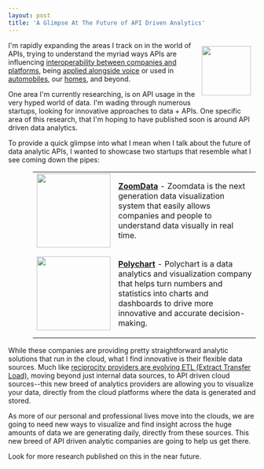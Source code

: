 ```yaml
---
layout: post
title: 'A Glimpse At The Future of API Driven Analytics'
---
```

<p><img style="padding: 10px;" src="https://s3.amazonaws.com/kinlane-productions/bw-icons/bw-analytics-2.png" alt="" width="100" align="right" /></p>
<p>I'm rapidly expanding the areas I track on in the world of APIs, trying to understand the myriad ways APIs are influencing <a title="interoperability between companies and platforms" href="http://reciprocity.apievangelist.com">interoperability between companies and platforms</a>, being <a title="applied alongside voice" href="http://voice.apievangelist.com">applied alongside voice</a> or used in <a title="automobiles" href="http://automobile.apievangelist.com/">automobiles</a>,&nbsp;our <a title="homes" href="http://home.apievangelist.com">homes</a>, and beyond.</p>
<p>One area I'm currently researching, is on API usage in the very hyped world of data. I'm wading through numerous startups, looking for innovative approaches to data + APIs. One specific area of this research, that I'm hoping to have published soon is around API driven data analytics.</p>
<p>To provide a quick glimpse into what I mean when I talk about the future of data analytic APIs, I wanted to showcase two startups that resemble what I see coming down the pipes:</p>
<table style="padding-left: 50px;" cellpadding="5" width="90%">
<tbody>
<tr>
<td><a href="http://www.zoomdata.com/" target="_blank"><img src="https://s3.amazonaws.com/kinlane-productions/api-evangelist/zoomdata/zoomdata-logo.png" alt="" width="150" /></a></td>
<td>
<p><a href="http://www.zoomdata.com/" target="_blank"><strong>ZoomData</strong></a> - Zoomdata is the next generation data visualization system that easily allows companies and people to understand data visually in real time.</p>
</td>
</tr>
<tr>
<td><a href="https://www.polychart.com/" target="_blank"> <img src="https://s3.amazonaws.com/kinlane-productions/api-evangelist/polychart/polychart-logo.png" alt="" width="150" /> </a></td>
<td>
<p><a href="https://www.polychart.com/" target="_blank"><strong>Polychart</strong></a> - Polychart is a data analytics and visualization company that helps turn numbers and statistics into charts and dashboards to drive more innovative and accurate decision-making.</p>
</td>
</tr>
</tbody>
</table>
<p>While these companies are providing pretty straightforward analytic solutions that run in the cloud, what I find innovative is their flexible data sources. Much like <a title="reciprocity providers are evolving ETL (Extract Transfer Load)" href="http://reciprocity.apievangelist.com">reciprocity providers are evolving ETL (Extract Transfer Load)</a>, moving beyond just internal data sources, to API driven cloud sources--this new breed of analytics providers are allowing you to visualize your data, directly from the cloud platforms where the data is generated and stored.</p>
<p>As more of our personal and professional lives move into the clouds, we are going to need new ways to visualize and find insight across the huge amounts of data we are generating daily, directly from these sources. This new breed of API driven analytic companies are going to help us get there.</p>
<p>Look for more research published on this in the near future.</p>